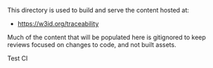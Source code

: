 This directory is used to build and serve the content hosted at:

- https://w3id.org/traceability

Much of the content that will be populated here is gitignored to keep reviews focused on changes to code, and not built assets.

Test CI